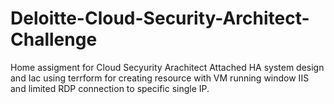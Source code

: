 # Deloitte-Cloud-Security-Architect-Challenge
Home assigment for Cloud Secyurity Arachitect 
Attached HA system design and Iac using terrform for creating resource with VM running window IIS and limited RDP connection to specific single IP. 
